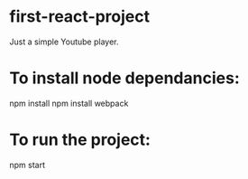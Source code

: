 # first-react-project
Just a simple Youtube player. 

# To install node dependancies:
npm install
npm install webpack

# To run the project:
npm start

